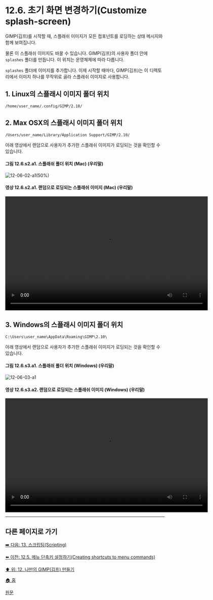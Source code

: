 # 12.6. 초기 화면 변경하기(Customize splash-screen)
GIMP(김프)를 시작할 때, 스플래쉬 이미지가 모든 컴포넌트를 로딩하는 상태 메시지와 함께 보여집니다.

물론 이 스플래쉬 이미지도 바꿀 수 있습니다. GIMP(김프)의 사용자 폴더 안에 `splashes` 폴더를 만듭니다. 이 위치는 운영체제에 따라 다릅니다.

`splashes` 폴더에 이미지를 추가합니다. 이제 시작할 때마다, GIMP(김프)는 이 디렉토리에서 이미지 하나를 무작위로 골라 스플래쉬 이미지로 사용합니다.

## 1. Linux의 스플래시 이미지 폴더 위치
```
/home/user_name/.config/GIMP/2.10/
```

## 2. Max OSX의 스플래시 이미지 폴더 위치
```
/Users/user_name/Library/Application Support/GIMP/2.10/
```

아래 영상에서 랜덤으로 사용자가 추가한 스플래쉬 이미지가 로딩되는 것을 확인할 수 있습니다.

#### 그림 12.6.s2.a1. 스플래쉬 폴더 위치 (Mac) (우리말)
![12-06-02-a1(50%)](https://github.com/wonder13662/gimp/assets/15767104/2d3704c5-190c-40ba-8cf7-f492c0652d16)

#### 영상 12.6.s2.a1. 랜덤으로 로딩되는 스플래쉬 이미지 (Mac) (우리말)
<video controls="controls" width="640" height="360" src="https://github.com/wonder13662/gimp/assets/15767104/ec8a8e65-160a-45d3-8a0b-f2bcc5d4c79a"></video>

## 3. Windows의 스플래시 이미지 폴더 위치
```
C:\Users\user_name\AppData\Roaming\GIMP\2.10\
```

아래 영상에서 랜덤으로 사용자가 추가한 스플래쉬 이미지가 로딩되는 것을 확인할 수 있습니다.

#### 그림 12.6.s3.a1. 스플래쉬 폴더 위치 (Windows) (우리말)
![12-06-03-a1](https://github.com/wonder13662/gimp/assets/15767104/f002a2fb-0b87-4f08-947f-e8aed5984d4a)

#### 영상 12.6.s3.a2. 랜덤으로 로딩되는 스플래쉬 이미지 (Windows) (우리말)
<video controls="controls" width="640" height="360" src="https://github.com/wonder13662/gimp/assets/15767104/84d813bf-22a8-4c08-a4fb-a3b85be5cb60"></video>

***

## 다른 페이지로 가기

[➡️ 다음: 13. 스크립팅(Scripting)](./13-00-scripting.md)

[⬅️ 이전: 12.5. 메뉴 단축키 설정하기(Creating shortcuts to menu commands)](./12-05-creating-shortcuts-to-menu-commands.md)

[⬆️ 위: 12. 나만의 GIMP(김프) 만들기](./12-00-enrich-my-gimp.md)

[🏠 홈](./00-home.md)

[원문](https://docs.gimp.org/2.10/ko/customize-splashscreen.html)

